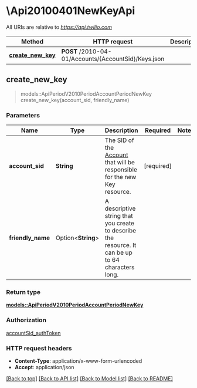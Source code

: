 # \Api20100401NewKeyApi

All URIs are relative to *https://api.twilio.com*

Method | HTTP request | Description
------------- | ------------- | -------------
[**create_new_key**](Api20100401NewKeyApi.md#create_new_key) | **POST** /2010-04-01/Accounts/{AccountSid}/Keys.json | 



## create_new_key

> models::ApiPeriodV2010PeriodAccountPeriodNewKey create_new_key(account_sid, friendly_name)




### Parameters


Name | Type | Description  | Required | Notes
------------- | ------------- | ------------- | ------------- | -------------
**account_sid** | **String** | The SID of the [Account](https://www.twilio.com/docs/iam/api/account) that will be responsible for the new Key resource. | [required] |
**friendly_name** | Option<**String**> | A descriptive string that you create to describe the resource. It can be up to 64 characters long. |  |

### Return type

[**models::ApiPeriodV2010PeriodAccountPeriodNewKey**](api.v2010.account.new_key.md)

### Authorization

[accountSid_authToken](../README.md#accountSid_authToken)

### HTTP request headers

- **Content-Type**: application/x-www-form-urlencoded
- **Accept**: application/json

[[Back to top]](#) [[Back to API list]](../README.md#documentation-for-api-endpoints) [[Back to Model list]](../README.md#documentation-for-models) [[Back to README]](../README.md)

